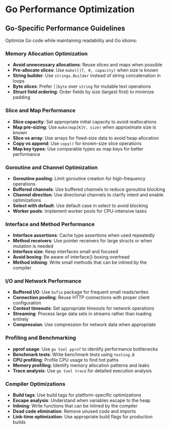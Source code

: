 # Go Performance Optimization

## Go-Specific Performance Guidelines

Optimize Go code while maintaining readability and Go idioms:

### Memory Allocation Optimization
- **Avoid unnecessary allocations**: Reuse slices and maps when possible
- **Pre-allocate slices**: Use `make([]T, 0, capacity)` when size is known
- **String builder**: Use `strings.Builder` instead of string concatenation in loops
- **Byte slices**: Prefer `[]byte` over `string` for mutable text operations
- **Struct field ordering**: Order fields by size (largest first) to minimize padding

### Slice and Map Performance
- **Slice capacity**: Set appropriate initial capacity to avoid reallocations
- **Map pre-sizing**: Use `make(map[K]V, size)` when approximate size is known
- **Slice vs array**: Use arrays for fixed-size data to avoid heap allocation
- **Copy vs append**: Use `copy()` for known-size slice operations
- **Map key types**: Use comparable types as map keys for better performance

### Goroutine and Channel Optimization
- **Goroutine pooling**: Limit goroutine creation for high-frequency operations
- **Buffered channels**: Use buffered channels to reduce goroutine blocking
- **Channel direction**: Use directional channels to clarify intent and enable optimizations
- **Select with default**: Use default case in select to avoid blocking
- **Worker pools**: Implement worker pools for CPU-intensive tasks

### Interface and Method Performance
- **Interface assertions**: Cache type assertions when used repeatedly
- **Method receivers**: Use pointer receivers for large structs or when mutation is needed
- **Interface size**: Keep interfaces small and focused
- **Avoid boxing**: Be aware of interface{} boxing overhead
- **Method inlining**: Write small methods that can be inlined by the compiler

### I/O and Network Performance
- **Buffered I/O**: Use `bufio` package for frequent small reads/writes
- **Connection pooling**: Reuse HTTP connections with proper client configuration
- **Context timeouts**: Set appropriate timeouts for network operations
- **Streaming**: Process large data sets in streams rather than loading entirely
- **Compression**: Use compression for network data when appropriate

### Profiling and Benchmarking
- **pprof usage**: Use `go tool pprof` to identify performance bottlenecks
- **Benchmark tests**: Write benchmark tests using `testing.B`
- **CPU profiling**: Profile CPU usage to find hot paths
- **Memory profiling**: Identify memory allocation patterns and leaks
- **Trace analysis**: Use `go tool trace` for detailed execution analysis

### Compiler Optimizations
- **Build tags**: Use build tags for platform-specific optimizations
- **Escape analysis**: Understand when variables escape to the heap
- **Inlining**: Write functions that can be inlined by the compiler
- **Dead code elimination**: Remove unused code and imports
- **Link-time optimization**: Use appropriate build flags for production builds
